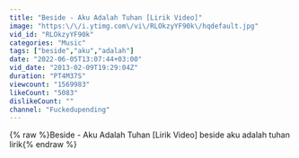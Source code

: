 ```yaml
---
title: "Beside - Aku Adalah Tuhan [Lirik Video]"
image: "https:\/\/i.ytimg.com\/vi\/RLOkzyYF90k\/hqdefault.jpg"
vid_id: "RLOkzyYF90k"
categories: "Music"
tags: ["beside","aku","adalah"]
date: "2022-06-05T13:07:44+03:00"
vid_date: "2013-02-09T19:29:04Z"
duration: "PT4M37S"
viewcount: "1569983"
likeCount: "5083"
dislikeCount: ""
channel: "Fuckedupending"
---
```

{% raw %}Beside - Aku Adalah Tuhan [Lirik Video] beside aku adalah tuhan lirik{% endraw %}
